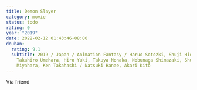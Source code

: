 ```yaml
---
title: Demon Slayer
category: movie
status: todo
rating: 0
year: "2019"
date: 2022-02-12 01:43:46+08:00
douban:
  rating: 9.1
  subtitle: 2019 / Japan / Animation Fantasy / Haruo Sotozki, Shuji Hidakawa,
    Takahiro Umehara, Hiro Yuki, Takuya Nonaka, Nobunaga Shimazaki, Shuji
    Miyahara, Ken Takahashi / Natsuki Hanae, Akari Kitō
---
```


Via friend

